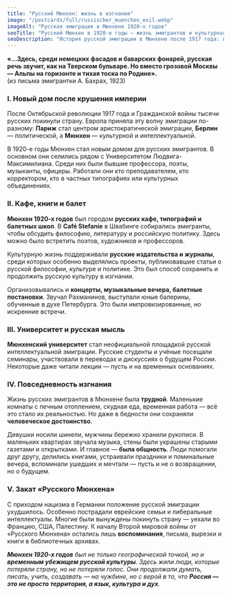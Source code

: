 ```yaml
---
title: "Русский Мюнхен: жизнь в изгнании"
image: "/postcards/full/russischer_muenchen_exil.webp"
imageAlt: "Русская эмиграция в Мюнхене 1920-х годов"
seoTitle: "Русский Мюнхен в 1920-е годы — жизнь эмигрантов и культурная память"
seoDescription: "История русской эмиграции в Мюнхене после 1917 года: кафе, университет, издательства и жизнь в изгнании."
---
```


**«…Здесь, среди немецких фасадов и баварских фонарей, русская речь звучит, как на Тверском бульваре. Но вместо грозовой Москвы — Альпы на горизонте и тихая тоска по Родине».**  
(из письма эмигрантки А. Бахрах, 1923)

### I. Новый дом после крушения империи
После Октябрьской революции 1917 года и Гражданской войны тысячи русских покинули страну. Европа приняла эту волну эмиграции по-разному: **Париж** стал центром аристократической эмиграции, **Берлин** — политической, а **Мюнхен** — культурной и интеллектуальной.

В 1920-е годы Мюнхен стал новым домом для русских эмигрантов. В основном они селились рядом с Университетом Людвига-Максимилиана. Среди них были бывшие профессора, поэты, музыканты, офицеры. Работали они кто преподавателем, кто корректором, кто в частных типографиях или культурных объединениях.

### II. Кафе, книги и балет
**Мюнхен 1920-х годов** был городом **русских кафе, типографий и балетных школ**. В **Café Stefanie** в Швабинге собирались эмигранты, чтобы обсудить философию, литературу и российскую политику. Здесь можно было встретить поэтов, художников и профессоров.

Культурную жизнь поддерживали **русские издательства и журналы**, среди которых особенно выделялись проекты, публиковавшие статьи о русской философии, культуре и политике. Это был способ сохранить и продолжить русскую культуру в изгнании.

Организовывались и **концерты, музыкальные вечера, балетные постановки**. Звучал Рахманинов, выступали юные балерины, обученные в духе Петербурга. Это были импровизированные, но искренние встречи.

### III. Университет и русская мысль
**Мюнхенский университет** стал неофициальной площадкой русской интеллектуальной эмиграции. Русские студенты и учёные посещали семинары, участвовали в переводах и дискуссиях о будущем России. Некоторые даже читали лекции — пусть и на временных основаниях.

### IV. Повседневность изгнания
Жизнь русских эмигрантов в Мюнхене была **трудной**. Маленькие комнаты с печным отоплением, скудная еда, временная работа — всё это стало их реальностью. Но даже в бедности они сохраняли **человеческое достоинство**.

Девушки носили шинели, мужчины бережно хранили рукописи. В маленьких квартирах звучала музыка, стены были украшены старыми газетами и открытками. И главное — **была общность**. Люди помогали друг другу, делились книгами, устраивали праздники и поминальные вечера, вспоминали ушедших и мечтали — пусть и не о возвращении, но о будущем.

### V. Закат «Русского Мюнхена»
С приходом нацизма в Германии положение русской эмиграции ухудшилось. Особенно пострадали еврейские семьи и либеральные интеллектуалы. Многие были вынуждены покинуть страну — уехали во Францию, США, Палестину. К началу Второй мировой войны от «Русского Мюнхена» остались лишь **воспоминания**, письма, вырезки и книги в библиотечных архивах.

_**Мюнхен 1920-х годов** был не только географической точкой, но и **временным убежищем русской культуры**. Здесь жили люди, которые потеряли страну, но не потеряли голос. Они продолжали думать, писать, учить, создавать — на чужбине, но с верой в то, что **Россия — это не просто территория, а язык, культура и дух**._

